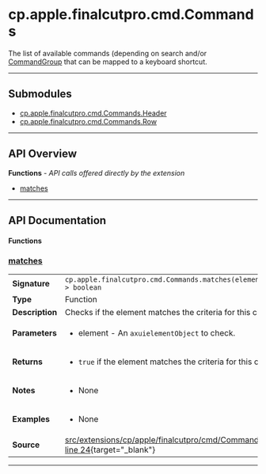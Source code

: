 # cp.apple.finalcutpro.cmd.Commands

The list of available commands (depending on search and/or [CommandGroup](cp.apple.finalcutpro.cmd.CommandGroups.md])
that can be mapped to a keyboard shortcut.

---

## Submodules
 * [cp.apple.finalcutpro.cmd.Commands.Header](cp.apple.finalcutpro.cmd.Commands.Header.md)
 * [cp.apple.finalcutpro.cmd.Commands.Row](cp.apple.finalcutpro.cmd.Commands.Row.md)

---

## API Overview
**Functions** - _API calls offered directly by the extension_
 * [matches](#matches)


---

## API Documentation

#### Functions


### [matches](#matches)

|                                             |                                                                                     |
| --------------------------------------------|-------------------------------------------------------------------------------------|
| **Signature**                               | `cp.apple.finalcutpro.cmd.Commands.matches(element) -> boolean`                                                                    |
| **Type**                                    | Function                                                                     |
| **Description**                             | Checks if the element matches the criteria for this class.                                                                     |
| **Parameters**                              | <ul><li>element - An `axuielementObject` to check.</li></ul> |
| **Returns**                                 | <ul><li>`true` if the element matches the criteria for this class.</li></ul>          |
| **Notes**                                   | <ul><li>None</li></ul> |
| **Examples**                                | <ul><li>None</li></ul> |
| **Source**                                  | [src/extensions/cp/apple/finalcutpro/cmd/Commands.lua line 24](https://github.com/CommandPost/CommandPost/blob/develop/src/extensions/cp/apple/finalcutpro/cmd/Commands.lua#L24){target="_blank"} |

---


